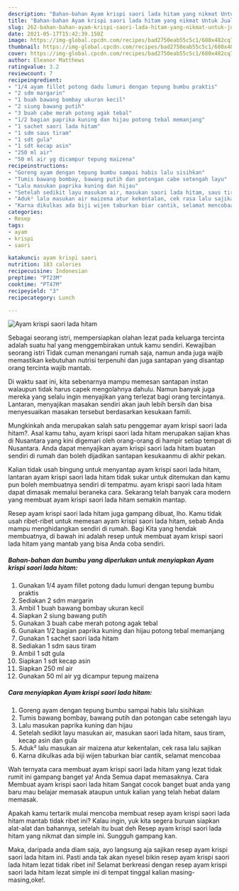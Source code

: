 ```yaml
---
description: "Bahan-bahan Ayam krispi saori lada hitam yang nikmat Untuk Jualan"
title: "Bahan-bahan Ayam krispi saori lada hitam yang nikmat Untuk Jualan"
slug: 262-bahan-bahan-ayam-krispi-saori-lada-hitam-yang-nikmat-untuk-jualan
date: 2021-05-17T15:42:39.150Z
image: https://img-global.cpcdn.com/recipes/bad2750eab55c5c1/680x482cq70/ayam-krispi-saori-lada-hitam-foto-resep-utama.jpg
thumbnail: https://img-global.cpcdn.com/recipes/bad2750eab55c5c1/680x482cq70/ayam-krispi-saori-lada-hitam-foto-resep-utama.jpg
cover: https://img-global.cpcdn.com/recipes/bad2750eab55c5c1/680x482cq70/ayam-krispi-saori-lada-hitam-foto-resep-utama.jpg
author: Eleanor Matthews
ratingvalue: 3.2
reviewcount: 7
recipeingredient:
- "1/4 ayam fillet potong dadu lumuri dengan tepung bumbu praktis"
- "2 sdm margarin"
- "1 buah bawang bombay ukuran kecil"
- "2 siung bawang putih"
- "3 buah cabe merah potong agak tebal"
- "1/2 bagian paprika kuning dan hijau potong tebal memanjang"
- "1 sachet saori lada hitam"
- "1 sdm saus tiram"
- "1 sdt gula"
- "1 sdt kecap asin"
- "250 ml air"
- "50 ml air yg dicampur tepung maizena"
recipeinstructions:
- "Goreng ayam dengan tepung bumbu sampai habis lalu sisihkan"
- "Tumis bawang bombay, bawang putih dan potongan cabe setengah layu"
- "Lalu masukan paprika kuning dan hijau"
- "Setelah sedikit layu masukan air, masukan saori lada hitam, saus tiram, kecap asin dan gula"
- "Aduk² lalu masukan air maizena atur kekentalan, cek rasa lalu sajikan"
- "Karna dikulkas ada biji wijen taburkan biar cantik, selamat mencobaa"
categories:
- Resep
tags:
- ayam
- krispi
- saori

katakunci: ayam krispi saori 
nutrition: 183 calories
recipecuisine: Indonesian
preptime: "PT23M"
cooktime: "PT47M"
recipeyield: "3"
recipecategory: Lunch

---
```



![Ayam krispi saori lada hitam](https://img-global.cpcdn.com/recipes/bad2750eab55c5c1/680x482cq70/ayam-krispi-saori-lada-hitam-foto-resep-utama.jpg)

Sebagai seorang istri, mempersiapkan olahan lezat pada keluarga tercinta adalah suatu hal yang menggembirakan untuk kamu sendiri. Kewajiban seorang istri Tidak cuman menangani rumah saja, namun anda juga wajib memastikan kebutuhan nutrisi terpenuhi dan juga santapan yang disantap orang tercinta wajib mantab.

Di waktu  saat ini, kita sebenarnya mampu memesan santapan instan walaupun tidak harus capek mengolahnya dahulu. Namun banyak juga mereka yang selalu ingin menyajikan yang terlezat bagi orang tercintanya. Lantaran, menyajikan masakan sendiri akan jauh lebih bersih dan bisa menyesuaikan masakan tersebut berdasarkan kesukaan famili. 



Mungkinkah anda merupakan salah satu penggemar ayam krispi saori lada hitam?. Asal kamu tahu, ayam krispi saori lada hitam merupakan sajian khas di Nusantara yang kini digemari oleh orang-orang di hampir setiap tempat di Nusantara. Anda dapat menyajikan ayam krispi saori lada hitam buatan sendiri di rumah dan boleh dijadikan santapan kesukaanmu di akhir pekan.

Kalian tidak usah bingung untuk menyantap ayam krispi saori lada hitam, lantaran ayam krispi saori lada hitam tidak sukar untuk ditemukan dan kamu pun boleh membuatnya sendiri di tempatmu. ayam krispi saori lada hitam dapat dimasak memalui beraneka cara. Sekarang telah banyak cara modern yang membuat ayam krispi saori lada hitam semakin mantap.

Resep ayam krispi saori lada hitam juga gampang dibuat, lho. Kamu tidak usah ribet-ribet untuk memesan ayam krispi saori lada hitam, sebab Anda mampu menghidangkan sendiri di rumah. Bagi Kita yang hendak membuatnya, di bawah ini adalah resep untuk membuat ayam krispi saori lada hitam yang mantab yang bisa Anda coba sendiri.

<!--inarticleads1-->

##### Bahan-bahan dan bumbu yang diperlukan untuk menyiapkan Ayam krispi saori lada hitam:

1. Gunakan 1/4 ayam fillet potong dadu lumuri dengan tepung bumbu praktis
1. Sediakan 2 sdm margarin
1. Ambil 1 buah bawang bombay ukuran kecil
1. Siapkan 2 siung bawang putih
1. Gunakan 3 buah cabe merah potong agak tebal
1. Gunakan 1/2 bagian paprika kuning dan hijau potong tebal memanjang
1. Gunakan 1 sachet saori lada hitam
1. Sediakan 1 sdm saus tiram
1. Ambil 1 sdt gula
1. Siapkan 1 sdt kecap asin
1. Siapkan 250 ml air
1. Gunakan 50 ml air yg dicampur tepung maizena




<!--inarticleads2-->

##### Cara menyiapkan Ayam krispi saori lada hitam:

1. Goreng ayam dengan tepung bumbu sampai habis lalu sisihkan
1. Tumis bawang bombay, bawang putih dan potongan cabe setengah layu
1. Lalu masukan paprika kuning dan hijau
1. Setelah sedikit layu masukan air, masukan saori lada hitam, saus tiram, kecap asin dan gula
1. Aduk² lalu masukan air maizena atur kekentalan, cek rasa lalu sajikan
1. Karna dikulkas ada biji wijen taburkan biar cantik, selamat mencobaa




Wah ternyata cara membuat ayam krispi saori lada hitam yang lezat tidak rumit ini gampang banget ya! Anda Semua dapat memasaknya. Cara Membuat ayam krispi saori lada hitam Sangat cocok banget buat anda yang baru mau belajar memasak ataupun untuk kalian yang telah hebat dalam memasak.

Apakah kamu tertarik mulai mencoba membuat resep ayam krispi saori lada hitam mantab tidak ribet ini? Kalau ingin, yuk kita segera buruan siapkan alat-alat dan bahannya, setelah itu buat deh Resep ayam krispi saori lada hitam yang nikmat dan simple ini. Sungguh gampang kan. 

Maka, daripada anda diam saja, ayo langsung aja sajikan resep ayam krispi saori lada hitam ini. Pasti anda tak akan nyesel bikin resep ayam krispi saori lada hitam lezat tidak ribet ini! Selamat berkreasi dengan resep ayam krispi saori lada hitam lezat simple ini di tempat tinggal kalian masing-masing,oke!.

